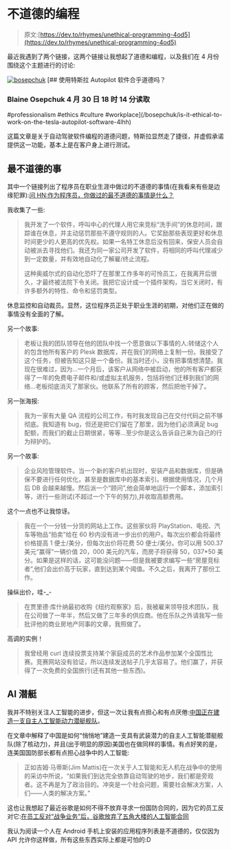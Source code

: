 # 不道德的编程

> 原文:[https://dev.to/rhymes/unethical-programming-4od5](https://dev.to/rhymes/unethical-programming-4od5)

最近我遇到了两个链接，这两个链接让我想起了道德和编程，以及我们在 4 月份围绕这个主题进行的讨论:

[![bosepchuk](../Images/4a2750bf6275f976448741ffad56eee7.png)](/bosepchuk) [## 使用特斯拉 Autopilot 软件合乎道德吗？

### Blaine Osepchuk 4 月 30 日 18 时 14 分读取

#professionalism #ethics #culture #workplace](/bosepchuk/is-it-ethical-to-work-on-the-tesla-autopilot-software-4lhh)

这篇文章是关于自动驾驶软件编程的道德问题，特斯拉显然走了捷径，并虚假承诺提供这一功能，基本上是在客户身上进行测试。

## 最不道德的事

其中一个链接列出了程序员在职业生涯中做过的不道德的事情(在我看来有些是边缘犯罪):[问 HN:作为程序员，你做过的最不道德的事情是什么？](https://news.ycombinator.com/item?id=17692005)

我收集了一些:

> 我开发了一个软件，呼叫中心的代理人用它来竞标“洗手间”的休息时间，跟踪谁在休息，并主动惩罚那些不遵守规则的人。它奖励那些表现更好和休息时间更少的人更高的优先权。如果一名特工休息后没有回来，保安人员会自动被派去寻找他们。我还为同一家公司开发了软件，将相同的呼叫代理减少到一定数量，并有效地自动化了解雇/终止流程。
> 
> 这种奥威尔式的自动化恐吓了在那里工作多年的可怜员工，在我离开后很久，才最终被法院下令关闭。我把它设计成一个插件架构，当它关闭时，有许多额外的特性、命令和惩罚类型。

休息监控和自动裁员。显然，这位程序员正处于职业生涯的初期，对他们正在做的事情没有全面的了解。

另一个故事:

> 老板让我的团队领导在他的团队中找一个愿意做以下事情的人:转储这个人的包含他所有客户的 Plesk 数据库，并在我们的网络上复制一份。我接受了这个任务，但被告知这只是一个备份。我当时还小，没有把事情想清楚。我现在很难过，因为...一个月后，该客户从网络中被启动，他的所有客户都获得了一年的免费电子邮件和/或虚拟主机服务，包括将他们迁移到我们的网络...老板彻底消灭了那家伙。他联系了所有的顾客，然后把他干掉了。

另一张海报:

> 我为一家有大量 QA 流程的公司工作，有时我发现自己在交付代码之前不够彻底。我知道有 bug，但还是把它们留在了那里，因为他们必须满足 bug 配额，而我们的截止日期很紧，等等...至少你是这么告诉自己来为自己的行为辩护的。

另一个故事:

> 企业风险管理软件。当一个新的客户机出现时，安装产品和数据库，但是确保不要进行任何优化，甚至是数据库中的基本索引。根据使用情况，几个月后 DB 会越来越慢。然后派一个“顾问”,他会简单地运行一个脚本，添加索引等，进行一些测试(不超过一个下午的努力),并收取高额费用。

这个一点也不让我惊讶。

> 我在一个一分钱一分货的网站上工作。这些家伙将 PlayStation、电视、汽车等物品“拍卖”给在 60 秒内没有进一步出价的用户。每次出价都会将最终价格提高 1 便士/美分，但每次出价将花费 50 便士/美分。你可以用 500.37 美元“赢得”一辆价值 20，000 美元的汽车，而房子将获得 50，037*50 美分。如果是这样的话，这可能没问题——但是我被要求编写一些“房屋竞标者”,他们会出价高于玩家，直到达到某个阈值。不久之后，我离开了那份工作。

操纵出价，哇-_-

> 在贾里德·库什纳最初收购《纽约观察家》后，我被雇来领导技术团队，我在公司做了一年半，然后又做了三年多的供应商。他在乐队之外请我写一些批评他的商业房地产同事的文章，我照做了。

高调的实例！

> 我曾经用 curl 连续投票支持某个家庭成员的艺术作品参加某个全国性比赛。竞赛网站没有验证，所以连续发送帖子几乎太容易了。他们赢了，并获得了一次免费的全国旅行(还有其他一些东西)。

## AI 潜艇

我并不特别关注人工智能的进步，但这一次让我有点担心和有点厌倦:[中国正在建造一支自主人工智能动力潜艇舰队](https://singularityhub.com/2018/08/15/china-is-building-a-fleet-of-autonomous-ai-powered-submarines-here-are-the-details/)。

在文章中解释了中国是如何“悄悄地”建造一支具有武装潜力的自主人工智能潜艇舰队(除了核动力)，并且(出于明显的原因)美国也在做同样的事情。有点好笑的是，连美国国防部长都有点担心战争中的人工智能:

> 正如吉姆·马蒂斯(Jim Mattis)在一次关于人工智能和无人机在战争中的使用的采访中所说，“如果我们到达完全依靠自动驾驶的地步，我们都是旁观者。这不再是为了政治目的。冲突是一个社会问题，需要社会解决方案，人们——人类的解决方案。”

这也让我想起了最近谷歌是如何不得不放弃寻求一份国防合同的，因为它的员工反对它:[在员工反对“战争业务”后，谷歌放弃了五角大楼的人工智能合同](https://www.washingtonpost.com/news/the-switch/wp/2018/06/01/google-to-drop-pentagon-ai-contract-after-employees-called-it-the-business-of-war/?noredirect=on&utm_term=.f604729978ce)

我认为阅读一个人在 Android 手机上安装的应用程序列表是不道德的，仅仅因为 API 允许你这样做，所有这些东西实际上都是可怕的:D